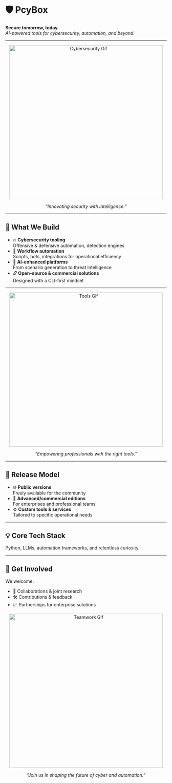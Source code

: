 # 🛡️ PcyBox  
**Secure tomorrow, today.**  
*AI-powered tools for cybersecurity, automation, and beyond.*

---

<p align="center">
  <img src="https://media.giphy.com/media/l0MYt5jPR6QX5pnqM/giphy.gif" alt="Cybersecurity Gif" width="480" />
</p>
<p align="center"><em>“Innovating security with intelligence.”</em></p>

---

## 🚀 What We Build

- 🔥 **Cybersecurity tooling**  
  Offensive & defensive automation, detection engines  
- 🤖 **Workflow automation**  
  Scripts, bots, integrations for operational efficiency  
- 🧠 **AI-enhanced platforms**  
  From scenario generation to threat intelligence  
- 🔓 **Open-source & commercial solutions**  
  Designed with a CLI-first mindset

---

<p align="center">
  <img src="https://media.giphy.com/media/3o7abB06u9bNzA8lu8/giphy.gif" alt="Tools Gif" width="480" />
</p>
<p align="center"><em>“Empowering professionals with the right tools.”</em></p>

---

## 🔄 Release Model

- 🌐 **Public versions**  
  Freely available for the community  
- 💼 **Advanced/commercial editions**  
  For enterprises and professional teams  
- ⚙️ **Custom tools & services**  
  Tailored to specific operational needs

---

## 💡 Core Tech Stack

Python, LLMs, automation frameworks, and relentless curiosity.

---

## 🤝 Get Involved

We welcome:  
- 🤝 Collaborations & joint research  
- 🛠 Contributions & feedback  
- 📈 Partnerships for enterprise solutions  


<p align="center">
  <img src="https://media.giphy.com/media/xUPGcguWZHRC2HyBRS/giphy.gif" alt="Teamwork Gif" width="480" />
</p>
<p align="center"><em>“Join us in shaping the future of cyber and automation.”</em></p>
